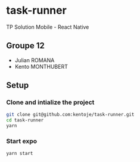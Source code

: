 # task-runner

TP Solution Mobile - React Native

## Groupe 12

- Julian ROMANA
- Kento MONTHUBERT

## Setup

### Clone and intialize the project

```bash
git clone git@github.com:kentoje/task-runner.git
cd task-runner
yarn
```

### Start expo

```bash
yarn start
```

